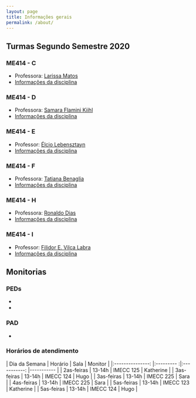 ```yaml
---
layout: page
title: Informações gerais
permalink: /about/
---
```



## Turmas Segundo Semestre 2020


### ME414 - C

* Professora: [Larissa Matos](https://larissamatos.github.io/)
* [Informações da disciplina]()


### ME414 - D

* Professora: [Samara Flamini Kiihl](http://www.ime.unicamp.br/~samara/)
* [Informações da disciplina]()


### ME414 - E

* Professor: [Élcio Lebensztayn](http://www.ime.unicamp.br/~lebensztayn/)
* [Informações da disciplina]()


### ME414 - F

* Professora: [Tatiana Benaglia](http://www.ime.unicamp.br/~tatiana/)
* [Informações da disciplina](http://www.ggte.unicamp.br/eam/enrol/index.php?id=13791)


### ME414 - H

* Professora: [Ronaldo Dias](http://www.ime.unicamp.br/~dias/)
* [Informações da disciplina]()


### ME414 - I

* Professor: [Filidor E. Vilca Labra](http://www.ime.unicamp.br/~fily/)
* [Informações da disciplina](http://www.ggte.unicamp.br/eam/enrol/index.php?id=14475)



## Monitorias

### PEDs

* 
* 


### PAD

* 


### Horários de atendimento

| Dia da Semana 	| Horário 	| Sala      	| Monitor   	|
|:---------------:	|:---------	:|:-----------:	|-----------	|
| 2as-feiras    	| 13-14h  	| IMECC 125 	| Katherine |
| 3as-feiras    	| 13-14h  	| IMECC 124 	| Hugo     	|
| 3as-feiras    	| 13-14h  	| IMECC 225 	| Sara      	|
| 4as-feiras    	| 13-14h  	| IMECC 225 	| Sara      	|
| 5as-feiras    	| 13-14h  	| IMECC 123 	| Katherine |
| 5as-feiras    	| 13-14h  	| IMECC 124 	| Hugo	|
